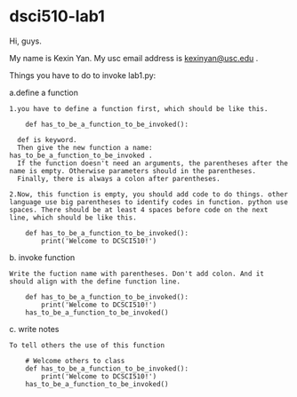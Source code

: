 # dsci510-lab1

Hi, guys. 

My name is Kexin Yan. My usc email address is kexinyan@usc.edu . 

Things you have to do to invoke lab1.py:

a.define a function
   
    1.you have to define a function first, which should be like this.
    
        def has_to_be_a_function_to_be_invoked():
       
      def is keyword. 
      Then give the new function a name: has_to_be_a_function_to_be_invoked . 
      If the function doesn't need an arguments, the parentheses after the name is empty. Otherwise parameters should in the parentheses.
      Finally, there is always a colon after parentheses.
       
    2.Now, this function is empty, you should add code to do things. other language use big parentheses to identify codes in function. python use spaces. There should be at least 4 spaces before code on the next line, which should be like this.
       
        def has_to_be_a_function_to_be_invoked():
            print('Welcome to DCSCI510!')
           
b. invoke function

    Write the fuction name with parentheses. Don't add colon. And it should align with the define function line.
    
        def has_to_be_a_function_to_be_invoked():
            print('Welcome to DCSCI510!')
        has_to_be_a_function_to_be_invoked()

c. write notes 

    To tell others the use of this function
    
        # Welcome others to class
        def has_to_be_a_function_to_be_invoked():
            print('Welcome to DCSCI510!')
        has_to_be_a_function_to_be_invoked()
